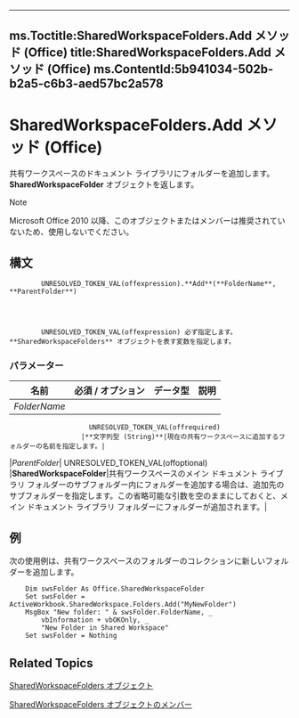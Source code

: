 

---
ms.Toctitle:SharedWorkspaceFolders.Add メソッド (Office)
title:SharedWorkspaceFolders.Add メソッド (Office)
ms.ContentId:5b941034-502b-b2a5-c6b3-aed57bc2a578
---
# SharedWorkspaceFolders.Add メソッド (Office)




共有ワークスペースのドキュメント ライブラリにフォルダーを追加します。**SharedWorkspaceFolder** オブジェクトを返します。

>[!NOTE]
>Microsoft Office 2010 以降、このオブジェクトまたはメンバーは推奨されていないため、使用しないでください。





## 構文

            UNRESOLVED_TOKEN_VAL(offexpression).**Add**(**FolderName**, **ParentFolder**)




            UNRESOLVED_TOKEN_VAL(offexpression) 必ず指定します。**SharedWorkspaceFolders** オブジェクトを表す変数を指定します。

### パラメーター

|**名前**|**必須 / オプション**|**データ型**|**説明**|
|---|---|---|---|
|*FolderName*|
                        UNRESOLVED_TOKEN_VAL(offrequired)
                      |**文字列型 (String)**|現在の共有ワークスペースに追加するフォルダーの名前を指定します。|
|*ParentFolder*|
                        UNRESOLVED_TOKEN_VAL(offoptional)
                      |**SharedWorkspaceFolder**|共有ワークスペースのメイン ドキュメント ライブラリ フォルダーのサブフォルダー内にフォルダーを追加する場合は、追加先のサブフォルダーを指定します。この省略可能な引数を空のままにしておくと、メイン ドキュメント ライブラリ フォルダーにフォルダーが追加されます。|





## 例
次の使用例は、共有ワークスペースのフォルダーのコレクションに新しいフォルダーを追加します。

```vba
    Dim swsFolder As Office.SharedWorkspaceFolder 
    Set swsFolder = ActiveWorkbook.SharedWorkspace.Folders.Add("MyNewFolder") 
    MsgBox "New folder: " & swsFolder.FolderName, _ 
        vbInformation + vbOKOnly, _ 
        "New Folder in Shared Workspace" 
    Set swsFolder = Nothing 

```




## Related Topics

[SharedWorkspaceFolders オブジェクト](a9020edc-f199-6bab-75d1-c2bdc2a547d3.md)

[SharedWorkspaceFolders オブジェクトのメンバー](b0f86e38-ab1e-fc78-e543-f37705ebebf7.md)




